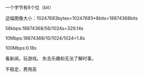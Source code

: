 一个字节有8个位（bit）

这幅图像大小：1024*768*3bytes=1024*768*3*8bits=18874368bits

56kbps:18874368/56/1024s=329.14s

10Mbps:18874368/10/1024/1024=1.8s

100Mbps:0.18s


看新闻，玩游戏。  失去乐趣和无法了解时事。

不稳定，费用高